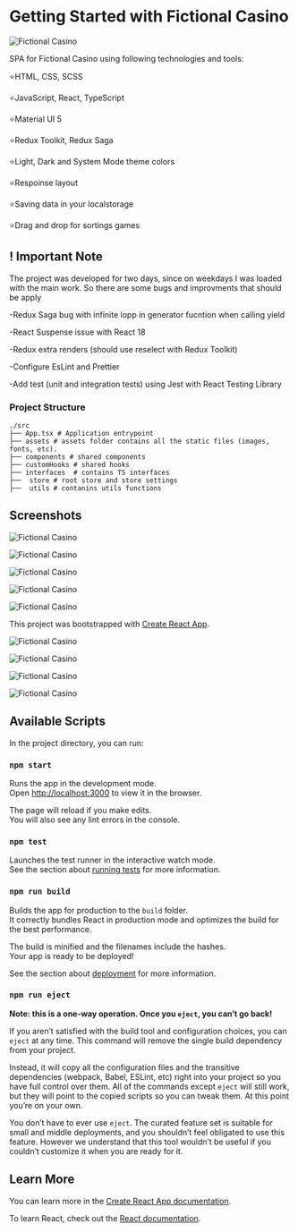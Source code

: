 # Getting Started with Fictional Casino

![Fictional Casino](./.github/screenshots/desktop1.png?raw=true "Fictional Casino")

SPA for Fictional Casino using following technologies and tools:

⭐HTML, CSS, SCSS

⭐JavaScript, React, TypeScript

⭐Material UI 5

⭐Redux Toolkit, Redux Saga

⭐Light, Dark and System Mode theme colors

⭐Respoinse layout

⭐Saving data in your localstorage

⭐Drag and drop for sortings games



## ! Important Note
The project was developed for two days, since on weekdays I was loaded with the main work. So there are some bugs and improvments that should be apply

-Redux Saga bug with infinite lopp in generator fucntion when calling yield

-React Suspense issue with React 18

-Redux extra renders (should use reselect with Redux Toolkit)

-Configure EsLint and Prettier

-Add test (unit and integration tests) using Jest with React Testing Library

### Project Structure

```shell
./src
├── App.tsx # Application entrypoint
├── assets # assets folder contains all the static files (images, fonts, etc).
├── components # shared components
├── customHooks # shared hooks
├── interfaces  # contains TS interfaces
├──  store # root store and store settings
├──  utils # contanins utils functions
```

## Screenshots

![Fictional Casino](./.github/screenshots/desktop1.png?raw=true "Fictional Casino")

![Fictional Casino](./.github/screenshots/desktop2.png?raw=true "Fictional Casino")

![Fictional Casino](./.github/screenshots/desktop3.png?raw=true "Fictional Casino")

![Fictional Casino](./.github/screenshots/desktop4.png?raw=true "Fictional Casino")

![Fictional Casino](./.github/screenshots/desktop5.png?raw=true "Fictional Casino")

This project was bootstrapped with [Create React App](https://github.com/facebook/create-react-app).

![Fictional Casino](./.github/screenshots/mobile1.jpg?raw=true "Fictional Casino")

![Fictional Casino](./.github/screenshots/mobile2.jpg?raw=true "Fictional Casino")

![Fictional Casino](./.github/screenshots/mobile4.jpg?raw=true "Fictional Casino")

![Fictional Casino](./.github/screenshots/mobile6.jpg?raw=true "Fictional Casino")

## Available Scripts

In the project directory, you can run:

### `npm start`

Runs the app in the development mode.\
Open [http://localhost:3000](http://localhost:3000) to view it in the browser.

The page will reload if you make edits.\
You will also see any lint errors in the console.

### `npm test`

Launches the test runner in the interactive watch mode.\
See the section about [running tests](https://facebook.github.io/create-react-app/docs/running-tests) for more information.

### `npm run build`

Builds the app for production to the `build` folder.\
It correctly bundles React in production mode and optimizes the build for the best performance.

The build is minified and the filenames include the hashes.\
Your app is ready to be deployed!

See the section about [deployment](https://facebook.github.io/create-react-app/docs/deployment) for more information.

### `npm run eject`

**Note: this is a one-way operation. Once you `eject`, you can’t go back!**

If you aren’t satisfied with the build tool and configuration choices, you can `eject` at any time. This command will remove the single build dependency from your project.

Instead, it will copy all the configuration files and the transitive dependencies (webpack, Babel, ESLint, etc) right into your project so you have full control over them. All of the commands except `eject` will still work, but they will point to the copied scripts so you can tweak them. At this point you’re on your own.

You don’t have to ever use `eject`. The curated feature set is suitable for small and middle deployments, and you shouldn’t feel obligated to use this feature. However we understand that this tool wouldn’t be useful if you couldn’t customize it when you are ready for it.

## Learn More

You can learn more in the [Create React App documentation](https://facebook.github.io/create-react-app/docs/getting-started).

To learn React, check out the [React documentation](https://reactjs.org/).
